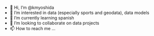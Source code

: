 - 👋 Hi, I’m @kmyoshida
- 👀 I’m interested in data (especially sports and geodata), data models
- 🌱 I’m currently learning spanish
- 💞️ I’m looking to collaborate on data projects
- 📫 How to reach me ...

<!---
kmyoshida/kmyoshida is a ✨ special ✨ repository because its `README.md` (this file) appears on your GitHub profile.
You can click the Preview link to take a look at your changes.
--->
